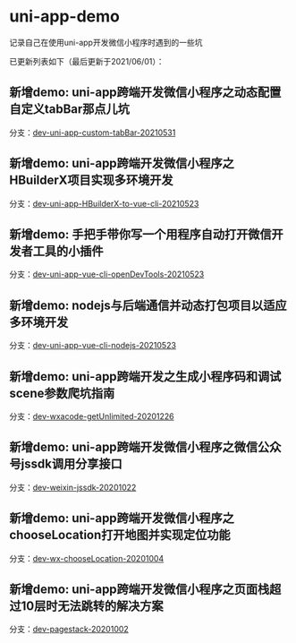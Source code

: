 # uni-app-demo
记录自己在使用uni-app开发微信小程序时遇到的一些坑

已更新列表如下（最后更新于2021/06/01）：
## 新增demo: uni-app跨端开发微信小程序之动态配置自定义tabBar那点儿坑
分支：[dev-uni-app-custom-tabBar-20210531](https://github.com/yilingsj/uni-app-demo/tree/dev-uni-app-custom-tabBar-2021053)

## 新增demo: uni-app跨端开发微信小程序之HBuilderX项目实现多环境开发
分支：[dev-uni-app-HBuilderX-to-vue-cli-20210523](https://github.com/yilingsj/uni-app-demo/tree/dev-uni-app-HBuilderX-to-vue-cli-20210523)

## 新增demo: 手把手带你写一个用程序自动打开微信开发者工具的小插件
分支：[dev-uni-app-vue-cli-openDevTools-20210523](https://github.com/yilingsj/uni-app-demo/tree/dev-uni-app-vue-cli-openDevTools-20210523)

## 新增demo: nodejs与后端通信并动态打包项目以适应多环境开发
分支：[dev-uni-app-vue-cli-nodejs-20210523](https://github.com/yilingsj/uni-app-demo/tree/dev-uni-app-vue-cli-nodejs-20210523)

## 新增demo: uni-app跨端开发之生成小程序码和调试scene参数爬坑指南
分支：[dev-wxacode-getUnlimited-20201226](https://github.com/yilingsj/uni-app-demo/tree/dev-wxacode-getUnlimited-20201226)

## 新增demo: uni-app跨端开发微信小程序之微信公众号jssdk调用分享接口
分支：[dev-weixin-jssdk-20201022](https://github.com/yilingsj/uni-app-demo/tree/dev-weixin-jssdk-20201022)

## 新增demo: uni-app跨端开发微信小程序之chooseLocation打开地图并实现定位功能
分支：[dev-wx-chooseLocation-20201004](https://github.com/yilingsj/uni-app-demo/tree/dev-wx-chooseLocation-20201004)

## 新增demo: uni-app跨端开发微信小程序之页面栈超过10层时无法跳转的解决方案
分支：[dev-pagestack-20201002](https://github.com/yilingsj/uni-app-demo/tree/dev-pagestack-20201002)
